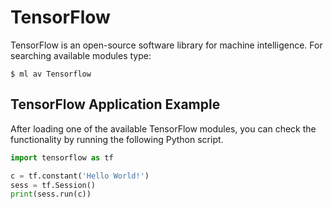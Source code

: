 # TensorFlow

TensorFlow is an open-source software library for machine intelligence.
For searching available modules type:

```console
$ ml av Tensorflow
```

<!---
## Salomon Modules

Salomon provides (besides other) these TensorFlow modules:

**Tensorflow/1.1.0** (not recommended), module built with:

* GCC/4.9.3
* Python/3.6.1

**Tensorflow/1.2.0-GCC-7.1.0-2.28** (default, recommended), module built with:

* TensorFlow 1.2 with SIMD support. TensorFlow build taking advantage of the Salomon CPU architecture.
* GCC/7.1.0-2.28
* Python/3.6.1
* protobuf/3.2.0-GCC-7.1.0-2.28-Python-3.6.1
-->

## TensorFlow Application Example

After loading one of the available TensorFlow modules, you can check the functionality by running the following Python script.

```python
import tensorflow as tf

c = tf.constant('Hello World!')
sess = tf.Session()
print(sess.run(c))
```

<!---
2021-04-08
It's necessary to load the correct NumPy module along with the Tensorflow one.

2021-03-31
## Notes
As of 2021-03-23, TensorFlow is made available only on the Salomon cluster

Tensorflow-tensorboard/1.5.1-Py-3.6 has not been not tested.
-->
